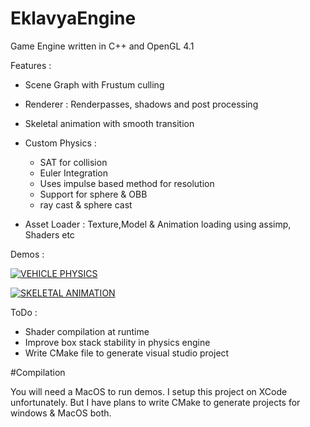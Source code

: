 # EklavyaEngine

Game Engine written in C++ and OpenGL 4.1

Features : 

- Scene Graph with Frustum culling
- Renderer : Renderpasses, shadows and post processing
- Skeletal animation with smooth transition
- Custom Physics :
     - SAT for collision
     - Euler Integration
     - Uses impulse based method for resolution
     - Support for sphere & OBB
     - ray cast & sphere cast

- Asset Loader : Texture,Model & Animation loading using assimp, Shaders etc

Demos : 

[![VEHICLE PHYSICS](https://img.youtube.com/vi/z52WxTNrIpg/hqdefault.jpg)](https://www.youtube.com/watch?v=z52WxTNrIpg)

[![SKELETAL ANIMATION](https://img.youtube.com/vi/NbSgJ3GrD_0/hqdefault.jpg)](https://www.youtube.com/watch?v=NbSgJ3GrD_0)

ToDo : 

- Shader compilation at runtime
- Improve box stack stability in physics engine
- Write CMake file to generate visual studio project 

#Compilation

You will need a MacOS to run demos. I setup this project on XCode unfortunately. But I have plans to write CMake to generate projects for windows & MacOS both. 
